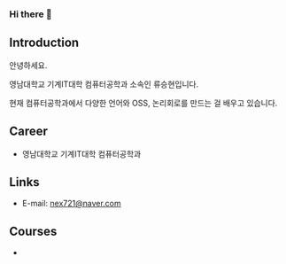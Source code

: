 ### Hi there 👋

## Introduction
안녕하세요.

영남대학교 기계IT대학 컴퓨터공학과 소속인 류승현입니다.

현재 컴퓨터공학과에서 다양한 언어와 OSS, 논리회로를 만드는 걸 배우고 있습니다.


## Career
- 영남대학교 기계IT대학 컴퓨터공학과

## Links
- E-mail: nex721@naver.com
  
## Courses
- 

<!--
**young0ne77/young0ne77** is a ✨ _special_ ✨ repository because its `README.md` (this file) appears on your GitHub profile.

Here are some ideas to get you started:

- 🔭 I’m currently working on ...
- 🌱 I’m currently learning ...
- 👯 I’m looking to collaborate on ...
- 🤔 I’m looking for help with ...
- 💬 Ask me about ...
- 📫 How to reach me: ...
- 😄 Pronouns: ...
- ⚡ Fun fact: ...
-->
